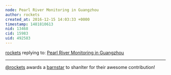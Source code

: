 ```yaml
---
node: Pearl River Monitoring in Guangzhou
author: rockets
created_at: 2016-12-15 14:03:33 +0000
timestamp: 1481810613
nid: 13468
cid: 15983
uid: 492583
---
```




[rockets](../profile/rockets) replying to: [Pearl River Monitoring in Guangzhou](../notes/shanlter/09-21-2016/pearl-river-monitoring-in-guangzhou)

----
[@rockets](/profile/rockets) awards a <a href="//publiclab.org/wiki/barnstars">barnstar</a> to shanlter for their awesome contribution!